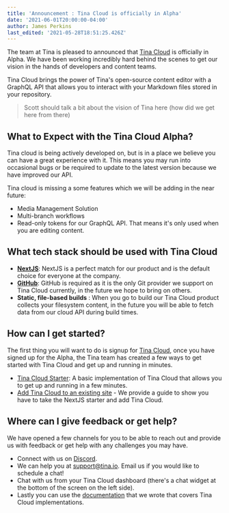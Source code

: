 ```yaml
---
title: 'Announcement : Tina Cloud is officially in Alpha'
date: '2021-06-01T20:00:00-04:00'
author: James Perkins
last_edited: '2021-05-28T18:51:25.426Z'
---
```

The team at Tina is pleased to announced that [Tina Cloud](https://tina.io/cloud/) is officially in Alpha. We have been working incredibly hard behind the scenes to get our vision in the hands of developers and content teams.

Tina Cloud brings the power of Tina's open-source content editor with a GraphQL API that allows you to interact with your Markdown files stored in your repository.

> Scott should talk a bit about the vision of Tina here (how did we get here from there)

## What to Expect with the Tina Cloud Alpha?

Tina cloud is being actively developed on, but is in a place we believe you can have a great experience with it. This means you may run into occasional bugs or be required to update to the latest version because we have improved our API.

Tina cloud is missing a some features which we will be adding in the near future:

* Media Management Solution
* Multi-branch workflows
* Read-only tokens for our GraphQL API. That means it's only used when you are editing content.

## What tech stack should be used with Tina Cloud

* [**NextJS**](https://nextjs.org/): NextJS is a perfect match for our product and is the default choice for everyone at the company.
* [**GitHub**](https://github.com):  GitHub is required as it is the only Git provider we support on Tina Cloud currently, in the future we hope to bring on others.
* **Static, file-based builds** : When you go to build our Tina Cloud product collects your filesystem content, in the future you will be able to fetch data from our cloud API during build times.

## How can I get started?

The first thing you will want to do is signup for [Tina Cloud](https://auth.tina.io/register), once you have signed up for the Alpha, the Tina team has created a few ways to get started with Tina Cloud and get up and running in minutes.

* [Tina Cloud Starter](): A basic implementation of Tina Cloud that allows you to get up and running in a few minutes.
* [Add Tina Cloud to an existing site](https://tina.io/guides/tina-cloud/existing-site/overview/) - We provide a guide to show you have to take the NextJS starter and add Tina Cloud.

## Where can I give feedback or get help?

We have opened a few channels for you to be able to reach out and provide us with feedback or get help with any challenges you may have.

* Connect with us on [Discord](https://discord.gg/6RrAXJws).
* We can help you at [support@tina.io](mailto:support@tina.io). Email us if you would like to schedule a chat!
* Chat with us from your Tina Cloud dashboard (there's a chat widget at the bottom of the screen on the left side).
* Lastly you can use the [documentation](https://tina.io/docs/tina-cloud/) that we wrote that covers Tina Cloud implementations.